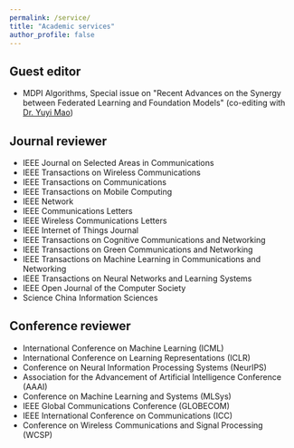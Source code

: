 ```yaml
---
permalink: /service/
title: "Academic services"
author_profile: false
---
```


## Guest editor

* MDPI Algorithms, Special issue on "Recent Advances on the Synergy between Federated Learning and Foundation Models" (co-editing with [Dr. Yuyi Mao](https://sites.google.com/site/ymaoust/home))

## Journal reviewer

* IEEE Journal on Selected Areas in Communications
* IEEE Transactions on Wireless Communications
* IEEE Transactions on Communications
* IEEE Transactions on Mobile Computing
* IEEE Network
* IEEE Communications Letters
* IEEE Wireless Communications Letters
* IEEE Internet of Things Journal
* IEEE Transactions on Cognitive Communications and Networking
* IEEE Transactions on Green Communications and Networking
* IEEE Transactions on Machine Learning in Communications and Networking
* IEEE Transactions on Neural Networks and Learning Systems
* IEEE Open Journal of the Computer Society
* Science China Information Sciences 

## Conference reviewer

* International Conference on Machine Learning (ICML)
* International Conference on Learning Representations (ICLR)
* Conference on Neural Information Processing Systems (NeurIPS)
* Association for the Advancement of Artificial Intelligence Conference (AAAI)
* Conference on Machine Learning and Systems (MLSys)
* IEEE Global Communications Conference (GLOBECOM)
* IEEE International Conference on Communications (ICC)
* Conference on Wireless Communications and Signal Processing (WCSP)
